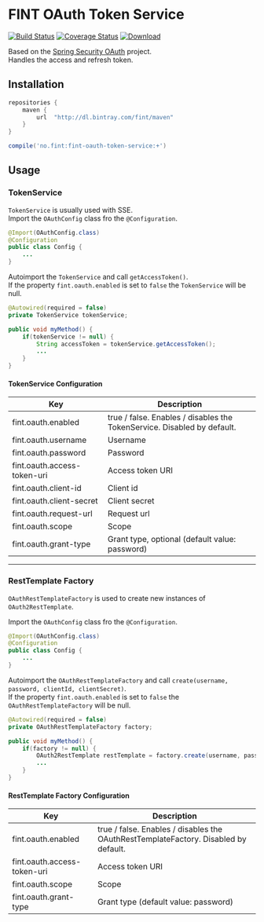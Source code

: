 # FINT OAuth Token Service 

[![Build Status](https://travis-ci.org/FINTLabs/fint-oauth-token-service.svg?branch=master)](https://travis-ci.org/FINTLabs/fint-oauth-token-service)
[![Coverage Status](https://coveralls.io/repos/github/FINTLabs/fint-oauth-token-service/badge.svg?branch=master)](https://coveralls.io/github/FINTLabs/fint-oauth-token-service?branch=master)
[ ![Download](https://api.bintray.com/packages/fint/maven/fint-oauth-token-service/images/download.svg) ](https://bintray.com/fint/maven/fint-oauth-token-service/_latestVersion)

Based on the [Spring Security OAuth](http://projects.spring.io/spring-security-oauth/) project.  
Handles the access and refresh token.


## Installation

```groovy
repositories {
    maven {
        url  "http://dl.bintray.com/fint/maven" 
    }
}

compile('no.fint:fint-oauth-token-service:+')
```

## Usage

### TokenService

`TokenService` is usually used with SSE.  
Import the `OAuthConfig` class fro the `@Configuration`.

```java
@Import(OAuthConfig.class)
@Configuration
public class Config {
    ...
}
```

Autoimport the `TokenService` and call `getAccessToken()`.  
If the property `fint.oauth.enabled` is set to `false` the `TokenService` will be null.

```java
@Autowired(required = false)
private TokenService tokenService;

public void myMethod() {
    if(tokenService != null) {
        String accessToken = tokenService.getAccessToken();
        ...
    }
}
```

#### TokenService Configuration

| Key | Description |
|-----|-------------|
| fint.oauth.enabled | true / false. Enables / disables the TokenService. Disabled by default. |
| fint.oauth.username | Username |
| fint.oauth.password | Password |
| fint.oauth.access-token-uri | Access token URI |
| fint.oauth.client-id | Client id |
| fint.oauth.client-secret | Client secret |
| fint.oauth.request-url | Request url |
| fint.oauth.scope | Scope |
| fint.oauth.grant-type | Grant type, optional (default value: password) |

---

### RestTemplate Factory

`OAuthRestTemplateFactory` is used to create new instances of `OAuth2RestTemplate`.

Import the `OAuthConfig` class fro the `@Configuration`.

```java
@Import(OAuthConfig.class)
@Configuration
public class Config {
    ...
}
```

Autoimport the `OAuthRestTemplateFactory` and call `create(username, password, clientId, clientSecret)`.  
If the property `fint.oauth.enabled` is set to `false` the `OAuthRestTemplateFactory` will be null.

```java
@Autowired(required = false)
private OAuthRestTemplateFactory factory;

public void myMethod() {
    if(factory != null) {
        OAuth2RestTemplate restTemplate = factory.create(username, password, clientId, clientSecret);
        ...
    }
}
```

#### RestTemplate Factory Configuration

| Key | Description |
|-----|-------------|
| fint.oauth.enabled | true / false. Enables / disables the OAuthRestTemplateFactory. Disabled by default. |
| fint.oauth.access-token-uri | Access token URI |
| fint.oauth.scope | Scope |
| fint.oauth.grant-type | Grant type (default value: password) |
